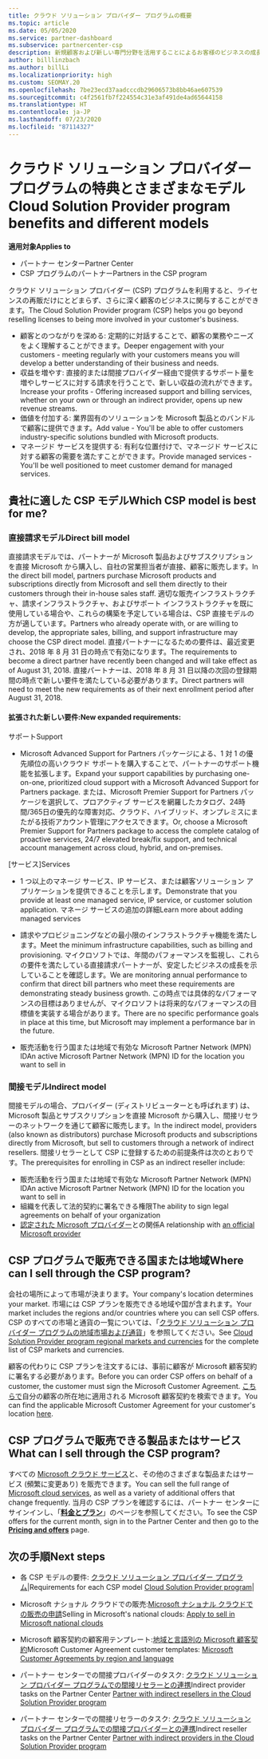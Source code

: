 ```yaml
---
title: クラウド ソリューション プロバイダー プログラムの概要
ms.topic: article
ms.date: 05/05/2020
ms.service: partner-dashboard
ms.subservice: partnercenter-csp
description: 新規顧客および新しい専門分野を活用することによるお客様のビジネスの成長を支援するクラウド ソリューション プロバイダー プログラムでの特典とさまざまなモデルの詳細について説明します。
author: billlinzbach
ms.author: billLi
ms.localizationpriority: high
ms.custom: SEOMAY.20
ms.openlocfilehash: 7be23ecd37aadcccdb29606573b8bb46ae607539
ms.sourcegitcommit: c4f2561fb7f224554c31e3af491de4ad65644158
ms.translationtype: HT
ms.contentlocale: ja-JP
ms.lasthandoff: 07/23/2020
ms.locfileid: "87114327"
---
```

# <a name="cloud-solution-provider-program-benefits-and-different-models"></a><span data-ttu-id="c2fbe-103">クラウド ソリューション プロバイダー プログラムの特典とさまざまなモデル</span><span class="sxs-lookup"><span data-stu-id="c2fbe-103">Cloud Solution Provider program benefits and different models</span></span>

<span data-ttu-id="c2fbe-104">**適用対象**</span><span class="sxs-lookup"><span data-stu-id="c2fbe-104">**Applies to**</span></span>

- <span data-ttu-id="c2fbe-105">パートナー センター</span><span class="sxs-lookup"><span data-stu-id="c2fbe-105">Partner Center</span></span>
- <span data-ttu-id="c2fbe-106">CSP プログラムのパートナー</span><span class="sxs-lookup"><span data-stu-id="c2fbe-106">Partners in the CSP program</span></span>

<span data-ttu-id="c2fbe-107">クラウド ソリューション プロバイダー (CSP) プログラムを利用すると、ライセンスの再販だけにとどまらず、さらに深く顧客のビジネスに関与することができます。</span><span class="sxs-lookup"><span data-stu-id="c2fbe-107">The Cloud Solution Provider program (CSP) helps you go beyond reselling licenses to being more involved in your customer's business.</span></span>

- <span data-ttu-id="c2fbe-108">顧客とのつながりを深める: 定期的に対話することで、顧客の業務やニーズをよく理解することができます。</span><span class="sxs-lookup"><span data-stu-id="c2fbe-108">Deeper engagement with your customers - meeting regularly with your customers means you will develop a better understanding of their business and needs.</span></span>
- <span data-ttu-id="c2fbe-109">収益を増やす: 直接的または間接プロバイダー経由で提供するサポート量を増やしサービスに対する請求を行うことで、新しい収益の流れができます。</span><span class="sxs-lookup"><span data-stu-id="c2fbe-109">Increase your profits - Offering increased support and billing services, whether on your own or through an indirect provider, opens up new revenue streams.</span></span>  
- <span data-ttu-id="c2fbe-110">価値を付加する: 業界固有のソリューションを Microsoft 製品とのバンドルで顧客に提供できます。</span><span class="sxs-lookup"><span data-stu-id="c2fbe-110">Add value - You'll be able to offer customers industry-specific solutions bundled with Microsoft products.</span></span>
- <span data-ttu-id="c2fbe-111">マネージド サービスを提供する: 有利な位置付けで、マネージド サービスに対する顧客の需要を満たすことができます。</span><span class="sxs-lookup"><span data-stu-id="c2fbe-111">Provide managed services - You'll be well positioned to meet customer demand for managed services.</span></span> 

## <a name="which-csp-model-is-best-for-me"></a><span data-ttu-id="c2fbe-112">貴社に適した CSP モデル</span><span class="sxs-lookup"><span data-stu-id="c2fbe-112">Which CSP model is best for me?</span></span>

### <a name="direct-bill-model"></a><span data-ttu-id="c2fbe-113">直接請求モデル</span><span class="sxs-lookup"><span data-stu-id="c2fbe-113">Direct bill model</span></span>

 <span data-ttu-id="c2fbe-114">直接請求モデルでは、パートナーが Microsoft 製品およびサブスクリプションを直接 Microsoft から購入し、自社の営業担当者が直接、顧客に販売します。</span><span class="sxs-lookup"><span data-stu-id="c2fbe-114">In the direct bill model, partners purchase Microsoft products and subscriptions directly from Microsoft and sell them directly to their customers through their in-house sales staff.</span></span> <span data-ttu-id="c2fbe-115">適切な販売インフラストラクチャ、請求インフラストラクチャ、およびサポート インフラストラクチャを既に使用している場合や、これらの構築を予定している場合は、CSP 直接モデルの方が適しています。</span><span class="sxs-lookup"><span data-stu-id="c2fbe-115">Partners who already operate with, or are willing to develop, the appropriate sales, billing, and support infrastructure may choose the CSP direct model.</span></span> <span data-ttu-id="c2fbe-116">直接パートナーになるための要件は、最近変更され、2018 年 8 月 31 日の時点で有効になります。</span><span class="sxs-lookup"><span data-stu-id="c2fbe-116">The requirements to become a direct partner have recently been changed and will take effect as of August 31, 2018.</span></span> <span data-ttu-id="c2fbe-117">直接パートナーは、2018 年 8 月 31 日以降の次回の登録期間の時点で新しい要件を満たしている必要があります。</span><span class="sxs-lookup"><span data-stu-id="c2fbe-117">Direct partners will need to meet the new requirements as of their next enrollment period after August 31, 2018.</span></span>

#### <a name="new-expanded-requirements"></a><span data-ttu-id="c2fbe-118">拡張された新しい要件:</span><span class="sxs-lookup"><span data-stu-id="c2fbe-118">New expanded requirements:</span></span>

<span data-ttu-id="c2fbe-119">サポート</span><span class="sxs-lookup"><span data-stu-id="c2fbe-119">Support</span></span>

- <span data-ttu-id="c2fbe-120">Microsoft Advanced Support for Partners パッケージによる、1 対 1 の優先順位の高いクラウド サポートを購入することで、パートナーのサポート機能を拡張します。</span><span class="sxs-lookup"><span data-stu-id="c2fbe-120">Expand your support capabilities by purchasing one-on-one, prioritized cloud support with a Microsoft Advanced Support for Partners package.</span></span> <span data-ttu-id="c2fbe-121">または、Microsoft Premier Support for Partners パッケージを選択して、プロアクティブ サービスを網羅したカタログ、24時間/365日の優先的な障害対応、クラウド、ハイブリッド、オンプレミスにまたがる技術アカウント管理にアクセスできます。</span><span class="sxs-lookup"><span data-stu-id="c2fbe-121">Or, choose a Microsoft Premier Support for Partners package to access the complete catalog of proactive services, 24/7 elevated break/fix support, and technical account management across cloud, hybrid, and on-premises.</span></span>

<span data-ttu-id="c2fbe-122">[サービス]</span><span class="sxs-lookup"><span data-stu-id="c2fbe-122">Services</span></span>

- <span data-ttu-id="c2fbe-123">1 つ以上のマネージ サービス、IP サービス、または顧客ソリューション アプリケーションを提供できることを示します。</span><span class="sxs-lookup"><span data-stu-id="c2fbe-123">Demonstrate that you provide at least one managed service, IP service, or customer solution application.</span></span> <span data-ttu-id="c2fbe-124">マネージ サービスの追加の詳細</span><span class="sxs-lookup"><span data-stu-id="c2fbe-124">Learn more about adding managed services</span></span>

- <span data-ttu-id="c2fbe-125">請求やプロビジョニングなどの最小限のインフラストラクチャ機能を満たします。</span><span class="sxs-lookup"><span data-stu-id="c2fbe-125">Meet the minimum infrastructure capabilities, such as billing and provisioning.</span></span>
<span data-ttu-id="c2fbe-126">マイクロソフトでは、年間のパフォーマンスを監視し、これらの要件を満たしている直接請求パートナーが、安定したビジネスの成長を示していることを確認します。</span><span class="sxs-lookup"><span data-stu-id="c2fbe-126">We are monitoring annual performance to confirm that direct bill partners who meet these requirements are demonstrating steady business growth.</span></span> <span data-ttu-id="c2fbe-127">この時点では具体的なパフォーマンスの目標はありませんが、マイクロソフトは将来的なパフォーマンスの目標値を実装する場合があります。</span><span class="sxs-lookup"><span data-stu-id="c2fbe-127">There are no specific performance goals in place at this time, but Microsoft may implement a performance bar in the future.</span></span>

- <span data-ttu-id="c2fbe-128">販売活動を行う国または地域で有効な Microsoft Partner Network (MPN) ID</span><span class="sxs-lookup"><span data-stu-id="c2fbe-128">An active Microsoft Partner Network (MPN) ID for the location you want to sell in</span></span>

### <a name="indirect-model"></a><span data-ttu-id="c2fbe-129">間接モデル</span><span class="sxs-lookup"><span data-stu-id="c2fbe-129">Indirect model</span></span>

<span data-ttu-id="c2fbe-130">間接モデルの場合、プロバイダー (ディストリビューターとも呼ばれます) は、Microsoft 製品とサブスクリプションを直接 Microsoft から購入し、間接リセラーのネットワークを通じて顧客に販売します。</span><span class="sxs-lookup"><span data-stu-id="c2fbe-130">In the indirect model, providers (also known as distributors) purchase Microsoft products and subscriptions directly from Microsoft, but sell to customers through a network of indirect resellers.</span></span> <span data-ttu-id="c2fbe-131">間接リセラーとして CSP に登録するための前提条件は次のとおりです。</span><span class="sxs-lookup"><span data-stu-id="c2fbe-131">The prerequisites for enrolling in CSP as an indirect reseller include:</span></span>

- <span data-ttu-id="c2fbe-132">販売活動を行う国または地域で有効な Microsoft Partner Network (MPN) ID</span><span class="sxs-lookup"><span data-stu-id="c2fbe-132">An active Microsoft Partner Network (MPN) ID for the location you want to sell in</span></span>
- <span data-ttu-id="c2fbe-133">組織を代表して法的契約に署名できる権限</span><span class="sxs-lookup"><span data-stu-id="c2fbe-133">The ability to sign legal agreements on behalf of your organization</span></span>
- <span data-ttu-id="c2fbe-134">[認定された Microsoft プロバイダー](https://partnercenter.microsoft.com/partner/find-a-provider)との関係</span><span class="sxs-lookup"><span data-stu-id="c2fbe-134">A relationship with [an official Microsoft provider](https://partnercenter.microsoft.com/partner/find-a-provider)</span></span>

## <a name="where-can-i-sell-through-the-csp-program"></a><span data-ttu-id="c2fbe-135">CSP プログラムで販売できる国または地域</span><span class="sxs-lookup"><span data-stu-id="c2fbe-135">Where can I sell through the CSP program?</span></span>

<span data-ttu-id="c2fbe-136">会社の場所によって市場が決まります。</span><span class="sxs-lookup"><span data-stu-id="c2fbe-136">Your company's location determines your market.</span></span> <span data-ttu-id="c2fbe-137">市場には CSP プランを販売できる地域や国が含まれます。</span><span class="sxs-lookup"><span data-stu-id="c2fbe-137">Your market includes the regions and/or countries where you can sell CSP offers.</span></span> <span data-ttu-id="c2fbe-138">CSP のすべての市場と通貨の一覧については、「[クラウド ソリューション プロバイダー プログラムの地域市場および通貨](regional-authorization-overview.md)」を参照してください。</span><span class="sxs-lookup"><span data-stu-id="c2fbe-138">See [Cloud Solution Provider program regional markets and currencies](regional-authorization-overview.md) for the complete list of CSP markets and currencies.</span></span>

<span data-ttu-id="c2fbe-139">顧客の代わりに CSP プランを注文するには、事前に顧客が Microsoft 顧客契約に署名する必要があります。</span><span class="sxs-lookup"><span data-stu-id="c2fbe-139">Before you can order CSP offers on behalf of a customer, the customer must sign the Microsoft Customer Agreement.</span></span> <span data-ttu-id="c2fbe-140">[こちらで](agreements.md)自分の顧客の所在地に適用される Microsoft 顧客契約を検索できます。</span><span class="sxs-lookup"><span data-stu-id="c2fbe-140">You can find the applicable Microsoft Customer Agreement for your customer's location [here](agreements.md).</span></span>  

## <a name="what-can-i-sell-through-the-csp-program"></a><span data-ttu-id="c2fbe-141">CSP プログラムで販売できる製品またはサービス</span><span class="sxs-lookup"><span data-stu-id="c2fbe-141">What can I sell through the CSP program?</span></span>

<span data-ttu-id="c2fbe-142">すべての [Microsoft クラウド サービス](https://partner.microsoft.com/cloud-solution-provider/products-and-services)と、その他のさまざまな製品またはサービス (頻繁に変更あり) を販売できます。</span><span class="sxs-lookup"><span data-stu-id="c2fbe-142">You can sell the full range of [Microsoft cloud services](https://partner.microsoft.com/cloud-solution-provider/products-and-services), as well as a variety of additional offers that change frequently.</span></span> <span data-ttu-id="c2fbe-143">当月の CSP プランを確認するには、パートナー センターにサインインし、「[**料金とプラン**](https://partnercenter.microsoft.com/pcv/sales)」のページを参照してください。</span><span class="sxs-lookup"><span data-stu-id="c2fbe-143">To see the CSP offers for the current month, sign in to the Partner Center and then go to the [**Pricing and offers**](https://partnercenter.microsoft.com/pcv/sales) page.</span></span>

## <a name="next-steps"></a><span data-ttu-id="c2fbe-144">次の手順</span><span class="sxs-lookup"><span data-stu-id="c2fbe-144">Next steps</span></span>

- <span data-ttu-id="c2fbe-145">各 CSP モデルの要件: [クラウド ソリューション プロバイダー プログラム](https://partnercenter.microsoft.com/partner/cloud-solution-provider)|</span><span class="sxs-lookup"><span data-stu-id="c2fbe-145">Requirements for each CSP model [Cloud Solution Provider program](https://partnercenter.microsoft.com/partner/cloud-solution-provider)|</span></span>

- <span data-ttu-id="c2fbe-146">Microsoft ナショナル クラウドでの販売:[Microsoft ナショナル クラウドでの販売の申請](csp-national-clouds-overview.md)</span><span class="sxs-lookup"><span data-stu-id="c2fbe-146">Selling in Microsoft's national clouds: [Apply to sell in Microsoft national clouds](csp-national-clouds-overview.md)</span></span>

- <span data-ttu-id="c2fbe-147">Microsoft 顧客契約の顧客用テンプレート:[地域と言語別の Microsoft 顧客契約](agreements.md)</span><span class="sxs-lookup"><span data-stu-id="c2fbe-147">Microsoft Customer Agreement customer templates: [Microsoft Customer Agreements by region and language](agreements.md)</span></span>

- <span data-ttu-id="c2fbe-148">パートナー センターでの間接プロバイダーのタスク: [クラウド ソリューション プロバイダー プログラムでの間接リセラーとの連携](indirect-provider-tasks-in-partner-center.md)</span><span class="sxs-lookup"><span data-stu-id="c2fbe-148">Indirect provider tasks on the Partner Center [Partner with indirect resellers in the Cloud Solution Provider program](indirect-provider-tasks-in-partner-center.md)</span></span>

- <span data-ttu-id="c2fbe-149">パートナー センターでの間接リセラーのタスク: [クラウド ソリューション プロバイダー プログラムでの間接プロバイダーとの連携](indirect-reseller-tasks-in-partner-center.md)</span><span class="sxs-lookup"><span data-stu-id="c2fbe-149">Indirect reseller tasks on the Partner Center [Partner with indirect providers in the Cloud Solution Provider program](indirect-reseller-tasks-in-partner-center.md)</span></span>
